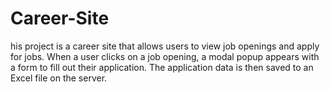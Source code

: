 # Career-Site
his project is a career site that allows users to view job openings and apply for jobs. When a user clicks on a job opening, a modal popup appears with a form to fill out their application. The application data is then saved to an Excel file on the server.
